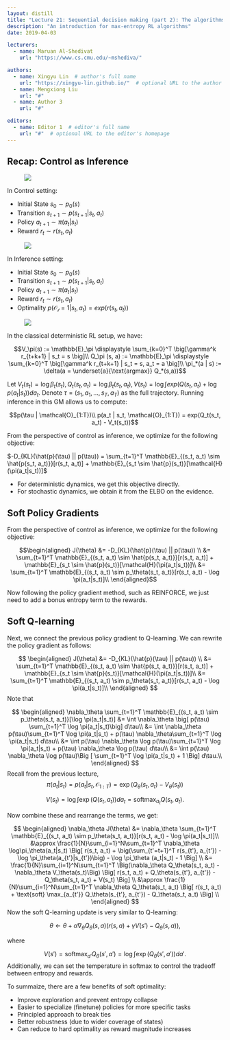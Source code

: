 ```yaml
---
layout: distill
title: "Lecture 21: Sequential decision making (part 2): The algorithms"
description: "An introduction for max-entropy RL algorithms"
date: 2019-04-03

lecturers:
  - name: Maruan Al-Shedivat
    url: "https://www.cs.cmu.edu/~mshediva/"

authors:
  - name: Xingyu Lin  # author's full name
    url: "https://xingyu-lin.github.io/"  # optional URL to the author's homepage
  - name: Mengxiong Liu
    url: "#"
  - name: Author 3
    url: "#"

editors:
  - name: Editor 1  # editor's full name
    url: "#"  # optional URL to the editor's homepage
---
```



## Recap: Control as Inference


<figure id="basic-structure" class="l-body">
    <div class="row">
        <div class="col two">
            <img src="{{ '/assets/img/notes/lecture-21/recap_control.png' | relative_url }}" />
        </div>
    </div>
</figure>

In Control setting:

* Initial State $s_0 \sim p_0(s)$
* Transition $s_{t+1} \sim p(s_{t+1} | s_t, a_t)$
* Policy $a_{t+1} \sim \pi(a_t | s_t)$
* Reward $r_t \sim r(s_t, a_t)$


<figure id="basic-structure" class="l-body">
    <div class="row">
        <div class="col two">
            <img src="{{ '/assets/img/notes/lecture-21/recap_inference.png' | relative_url }}" />
        </div>
    </div>
</figure>

In Inference setting:

* Initial State $s_0 \sim p_0(s)$
* Transition $s_{t+1} \sim p(s_{t+1} | s_t, a_t)$
* Policy $a_{t+1} \sim \pi(a_t | s_t)$
* Reward $r_t \sim r(s_t, a_t)$
* Optimality $p(\mathcal{O_t} = 1 | s_t, a_t) = exp(r(s_t, a_t))$


<figure id="basic-structure" class="l-body">
    <div class="row">
        <div class="col two">
            <img src="{{ '/assets/img/notes/lecture-21/recap_classical.png' | relative_url }}" />
        </div>
    </div>
</figure>

In the classical deterministic RL setup, we have:

$$V_\pi(s) := \mathbb{E}_\pi \displaystyle \sum_{k=0}^T \big[\gamma^k r_{t+k+1} | s_t = s \big]\\ Q_\pi (s, a) := \mathbb{E}_\pi \displaystyle \sum_{k=0}^T \big[\gamma^k r_{t+k+1} | s_t = s, a_t = a \big]\\  \pi_*(a | s) := \delta(a = \underset{a}{\text{argmax}} Q_*(s,a))$$

Let $V_t(s_t) = \log \beta_t(s_t), Q_t(s_t, a_t) = \log \beta_t(s_t, a_t), V(s_t) = \log \int exp(Q(s_t, a_t) + \log p(a_t | s_t)) da_t$. Denote $\tau = (s_1,a_1, …, s_T,a_T)$ as the full trajectory. Running inference in this GM allows us to compute:

$$p(\tau | \mathcal{O}_{1:T})\\ p(a_t | s_t, \mathcal{O}_{1:T}) = exp(Q_t(s_t, a_t) - V_t(s_t))​$$

From the perspective of control as inference, we optimize for the following objective:

$-D_{KL}(\hat{p}(\tau) || p(\tau)) = \sum_{t=1}^T \mathbb{E}_{(s_t, a_t) \sim \hat{p(s_t, a_t)}}[r(s_t, a_t)] + \mathbb{E}_{s_t \sim \hat{p}(s_t)}[\mathcal{H}(\pi(a_t|s_t))]$

* For deterministic dynamics, we get this objective directly.
* For stochastic dynamics, we obtain it from the ELBO on the evidence.





## Soft Policy Gradients
From the perspective of control as inference, we optimize for the following objective:



$$\begin{aligned}
J(\theta) &= -D_{KL}(\hat{p}(\tau) || p(\tau)) \\
&= \sum_{t=1}^T \mathbb{E}_{(s_t, a_t) \sim \hat{p(s_t, a_t)}}[r(s_t, a_t)] + \mathbb{E}_{s_t \sim \hat{p}(s_t)}[\mathcal{H}(\pi(a_t|s_t))]\\
&= \sum_{t=1}^T \mathbb{E}_{(s_t, a_t) \sim p_\theta(s_t, a_t)}[r(s_t, a_t) - \log \pi(a_t|s_t)]\\
\end{aligned}​$$

Now following the policy gradient method, such as REINFORCE, we just need to add a bonus entropy term to the rewards.

## Soft Q-learning
Next, we connect the previous policy gradient to Q-learning. We can rewrite the policy gradient as follows:

$$
\begin{aligned}
J(\theta) &= -D_{KL}(\hat{p}(\tau) || p(\tau)) \\
&= \sum_{t=1}^T \mathbb{E}_{(s_t, a_t) \sim \hat{p(s_t, a_t)}}[r(s_t, a_t)] + \mathbb{E}_{s_t \sim \hat{p}(s_t)}[\mathcal{H}(\pi(a_t|s_t))]\\
&= \sum_{t=1}^T \mathbb{E}_{(s_t, a_t) \sim p_\theta(s_t, a_t)}[r(s_t, a_t) - \log \pi(a_t|s_t)]\\
\end{aligned}
$$
Note that

$$
\begin{aligned}
\nabla_\theta \sum_{t=1}^T \mathbb{E}_{(s_t, a_t) \sim p_\theta(s_t, a_t)}[\log \pi(a_t|s_t)] &= \int \nabla_\theta \big[ p(\tau) \sum_{t=1}^T \log \pi(a_t|s_t)\big] d\tau\\
&= \int \nabla_\theta p(\tau)\sum_{t=1}^T \log \pi(a_t|s_t) + p(\tau) \nabla_\theta\sum_{t=1}^T \log \pi(a_t|s_t) d\tau\\
&= \int p(\tau) \nabla_\theta \log p(\tau)\sum_{t=1}^T \log \pi(a_t|s_t) + p(\tau) \nabla_\theta \log p(\tau) d\tau\\
&= \int p(\tau) \nabla_\theta \log p(\tau)\Big [ \sum_{t=1}^T \log \pi(a_t|s_t) + 1 \Big] d\tau.\\
\end{aligned}
$$
Recall from the previous lecture,
$$
\pi(a_t|s_t) = p(a_t | s_t, \mathcal{O}_{1:T}) = \exp(Q_\theta(s_t, a_t) - V_\theta(s_t))
$$

$$
V(s_t) = \log \int \exp(Q(s_t, a_t))da_t = \text{softmax}_{a_t} Q(s_t, a_t).
$$

Now combine these and rearrange the terms, we get:

$$
\begin{aligned}
\nabla_\theta J(\theta) &= \nabla_\theta \sum_{t=1}^T \mathbb{E}_{(s_t, a_t) \sim p_\theta(s_t, a_t)}[r(s_t, a_t) - \log \pi(a_t|s_t)]\\
&\approx \frac{1}{N}\sum_{i=1}^N\sum_{t=1}^T \nabla_\theta \log\pi_\theta(a_t|s_t) \Big[ r(s_t, a_t) + \big(\sum_{t'=t+1}^T r(s_{t'}, a_{t'}) - \log \pi_\theta(a_{t'}|s_{t'})\big) - \log \pi_\theta (a_t|s_t) - 1 \Big] \\
&= \frac{1}{N}\sum_{i=1}^N\sum_{t=1}^T \Big(\nabla_\theta Q_\theta(s_t, a_t) - \nabla_\theta V_\theta(s_t)\Big) \Big[ r(s_t, a_t) +  Q_\theta(s_{t'}, a_{t'}) - Q_\theta(s_t, a_t) + V(s_t) \Big] \\
&\approx \frac{1}{N}\sum_{i=1}^N\sum_{t=1}^T \nabla_\theta Q_\theta(s_t, a_t) \Big[ r(s_t, a_t) + \text{soft} \max_{a_{t'}}  Q_\theta(s_{t'}, a_{t'}) - Q_\theta(s_t, a_t) \Big] \\
\end{aligned}
$$
Now the soft Q-learning update is very similar to Q-learning:

$$
\theta \gets \theta + \alpha\nabla_\theta Q_\theta(s,a)(r(s,a) + \gamma V(s') - Q_\theta(s,a)),
$$

where

$$
V(s') = \text{soft}\max_{a'} Q_\theta(s', a') = \log \int \exp (Q_\theta(s', a')) da'.
$$
Additionally, we can set the temperature in softmax to control the tradeoff between entropy and rewards.

To summaize, there are a few benefits of soft optimality:
 * Improve exploration and prevent entropy collapse
 * Easier to specialize (finetune) policies for more specific tasks
 * Principled approach to break ties
 * Better robustness (due to wider coverage of states)
 * Can reduce to hard optimality as reward magnitude increases